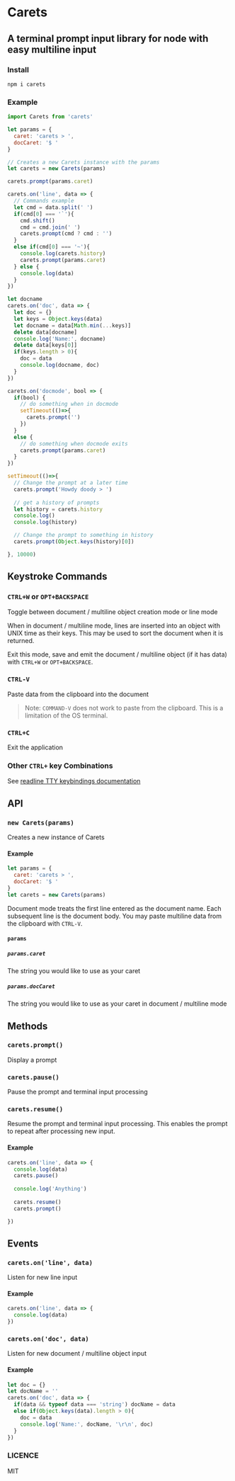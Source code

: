 # Carets
## A terminal prompt input library for node with easy multiline input

### Install
```
npm i carets
```

### Example
```js
import Carets from 'carets'

let params = {
  caret: 'carets > ',
  docCaret: '$ '
}

// Creates a new Carets instance with the params
let carets = new Carets(params)

carets.prompt(params.caret)

carets.on('line', data => {
  // Commands example
  let cmd = data.split(' ')
  if(cmd[0] === '`'){
    cmd.shift()
    cmd = cmd.join(' ')
    carets.prompt(cmd ? cmd : '')
  } 
  else if(cmd[0] === '~'){
    console.log(carets.history)
    carets.prompt(params.caret)
  } else {
    console.log(data)
  }
})

let docname
carets.on('doc', data => {
  let doc = {}
  let keys = Object.keys(data)
  let docname = data[Math.min(...keys)]
  delete data[docname]
  console.log('Name:', docname)
  delete data[keys[0]]
  if(keys.length > 0){
    doc = data
    console.log(docname, doc)
  }
})

carets.on('docmode', bool => {
  if(bool) {
    // do something when in docmode
    setTimeout(()=>{
      carets.prompt('')
    })
  }
  else {
    // do something when docmode exits
    carets.prompt(params.caret)
  }
})

setTimeout(()=>{
  // Change the prompt at a later time
  carets.prompt('Howdy doody > ')
  
  // get a history of prompts
  let history = carets.history
  console.log()
  console.log(history)

  // Change the prompt to something in history
  carets.prompt(Object.keys(history)[0])

}, 10000)
```

## Keystroke Commands
### `CTRL+W` or `OPT+BACKSPACE`
Toggle between document / multiline object creation mode or line mode

When in document / multiline mode, lines are inserted into an object with UNIX time as their keys. This may be used to sort the document when it is returned.

Exit this mode, save and emit the document / multiline object (if it has data) with `CTRL+W` or `OPT+BACKSPACE`.

### `CTRL-V`
Paste data from the clipboard into the document

> Note: `COMMAND-V` does not work to paste from the clipboard. This is a limitation of the OS terminal.

### `CTRL+C`
Exit the application

### Other `CTRL+` key Combinations
See [readline TTY keybindings documentation](https://nodejs.org/api/readline.html#tty-keybindings)

## API
### `new Carets(params)`
Creates a new instance of Carets

#### Example
```js
let params = {
  caret: 'carets > ',
  docCaret: '$ '
}
let carets = new Carets(params)
```

Document mode treats the first line entered as the document name. Each subsequent line is the document body. You may paste multiline data from the clipboard with `CTRL-V`.

#### `params`

##### `params.caret`
The string you would like to use as your caret

##### `params.docCaret`
The string you would like to use as your caret in document / multiline mode

## Methods
### `carets.prompt()`
Display a prompt

### `carets.pause()`
Pause the prompt and terminal input processing

### `carets.resume()`
Resume the prompt and terminal input processing. This enables the prompt to repeat after processing new input.

#### Example
```js
carets.on('line', data => { 
  console.log(data)
  carets.pause()
  
  console.log('Anything')
  
  carets.resume()
  carets.prompt()

})
```

## Events
### `carets.on('line', data)`
Listen for new line input

#### Example 
```js
carets.on('line', data => { 
  console.log(data)
})
```

### `carets.on('doc', data)`
Listen for new document / multiline object input

#### Example
```js
let doc = {}
let docName = ''
carets.on('doc', data => {
  if(data && typeof data === 'string') docName = data
  else if(Object.keys(data).length > 0){
    doc = data
    console.log('Name:', docName, '\r\n', doc)
  }
})
```

### LICENCE
MIT
